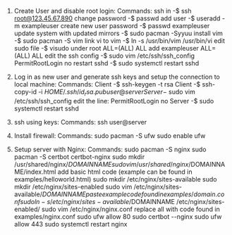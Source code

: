 1. Create User and disable root login:
  Commands:
    ssh in -$ ssh root@123.45.67.890
    change password -$ passwd
    add user -$ useradd -m exampleuser
    create new user password -$ passwd exampleuser
    update system with updated mirrors -$ sudo pacman -Syyuu
    install vim -$ sudo pacman -S vim
    link vi to vim -$ ln -s /usr/bin/vim /usr/bin/vi
    edit sudo file -$ visudo
      under root ALL=(ALL) ALL add
      exampleuser ALL=(ALL) ALL
    edit the ssh config -$ sudo vim /etc/ssh/ssh_config
      PermitRootLogin no
    restart sshd -$ sudo systemctl restart sshd
 
2. Log in as new user and generate ssh keys and setup the connection to local machine:
  Commands:
    Client -$ ssh-keygen -t rsa
    Client -$ ssh-copy-id -i $HOME/.ssh/id_rsa.pub user@server
    Server -$ sudo vim /etc/ssh/ssh_config
      edit the line: PermitRootLogin no
    Server -$ sudo systemctl restart sshd

3. ssh using keys:
  Commands:
    ssh user@server

4. Install firewall:
  Commands:
    sudo pacman -S ufw
    sudo enable ufw

5. Setup server with Nginx:
  Commands:
    sudo pacman -S nginx
    sudo pacman -S certbot certbot-nginx
    sudo mkdir /usr/shared/nginx/$DOMAINNAME
    sudo vim /usr/shared/nginx/$DOMAINNAME/index.html
      add basic html code (example can be found in examples/helloworld.html)
    sudo mkdir /etc/nginx/sites-available
    sudo mkdir /etc/nginx/sites-enabled
    sudo vim /etc/nginx/sites-available/$DOMAINNAME
      paste example code found in examples/domain.conf
    sudo ln -s /etc/nginx/sites-available/$DOMAINNAME /etc/nginx/sites-enabled/
    sudo vim /etc/nginx/nginx.conf
      replace all with code found in examples/nginx.conf
    sudo ufw allow 80
    sudo certbot --nginx
    sudo ufw allow 443
    sudo systemctl restart nginx
